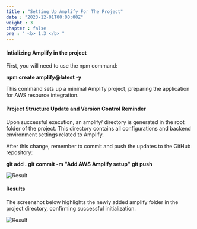 ```yaml
---
title : "Setting Up Amplify For The Project"
date : "2023-12-01T00:00:00Z"
weight : 3
chapter : false
pre : " <b> 1.3 </b> "
---
```


####  Intializing Amplify in the project

First, you will need to use the npm command: 

**npm create amplify@latest -y**

This command sets up a minimal Amplify project, preparing the application for AWS resource integration.

#### Project Structure Update and Version Control Reminder

Upon successful execution, an amplify/ directory is generated in the root folder of the project. This directory contains all configurations and backend environment settings related to Amplify.

After this change, remember to commit and push the updates to the GitHub repository:

**git add .**
**git commit -m "Add AWS Amplify setup"**
**git push**

![Result](/images/1/3-1.png?featherlight=false&width=90pc)

#### Results
The screenshot below highlights the newly added amplify folder in the project directory, confirming successful initialization.

![Result](/images/1/3-2.png?featherlight=false&width=90pc)
